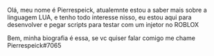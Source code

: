Olá, meu nome é Pierrespeick, atualemnte estou a saber mais sobre a linguagem LUA, e tenho todo interesse nisso, eu estou aqui para desenvolver e pegar scripts para testar com um injetor no ROBLOX

Bem, minha biografia é essa, se vc quiser falar comigo me chame Pierrespeick#7065
